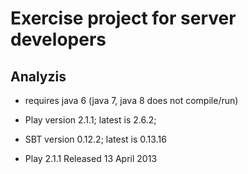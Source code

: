 # Exercise project for server developers

## Analyzis
- requires java 6 (java 7, java 8 does not compile/run)
- Play version 2.1.1; latest is 2.6.2; 
- SBT version 0.12.2; latest is 0.13.16

- Play 2.1.1 Released 13 April 2013
